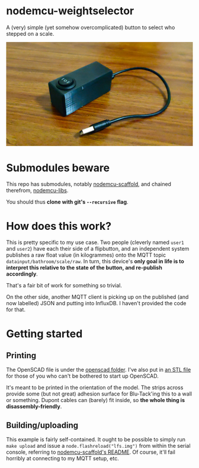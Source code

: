 # nodemcu-weightselector
A (very) simple (yet somehow overcomplicated) button to select who stepped on a scale.

![A button. In a case.](imgs/weightselector.jpeg "Weightselector case")

# Submodules beware

This repo has submodules, notably [nodemcu-scaffold](https://github.com/skrewz/nodemcu-scaffold), and chained therefrom, [nodemcu-libs](https://github.com/skrewz/nodemcu-libs).

You should thus **clone with git's `--recursive` flag**.

# How does this work?

This is pretty specific to my use case. Two people (cleverly named `user1` and `user2`) have each their side of a flipbutton, and an independent system publishes a raw float value (in kilogrammes) onto the MQTT topic `datainput/bathroom/scale/raw`. In turn, this device's **only goal in life is to interpret this relative to the state of the button, and re-publish accordingly**.

That's a fair bit of work for something so trivial.

On the other side, another MQTT client is picking up on the published (and now labelled) JSON and putting into InfluxDB. I haven't provided the code for that.

# Getting started

## Printing

The OpenSCAD file is under the [openscad folder](openscad/). I've also put in [an STL file](openscad/weightselector_case.stl) for those of you who can't be bothered to start up OpenSCAD.

It's meant to be printed in the orientation of the model. The strips across provide some (but not great) adhesion surface for Blu-Tack'ing this to a wall or something. Dupont cables can (barely) fit inside, so **the whole thing is disassembly-friendly**.

## Building/uploading

This example is fairly self-contained. It ought to be possible to simply run `make upload` and issue a `node.flashreload("lfs.img")` from within the serial console, referring to [nodemcu-scaffold's README](https://github.com/skrewz/nodemcu-scaffold/blob/master/README.md). Of course, it'll fail horribly at connecting to my MQTT setup, etc.
